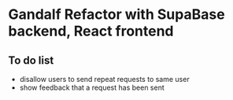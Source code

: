 # Gandalf Refactor with SupaBase backend, React frontend

## To do list
- disallow users to send repeat requests to same user
- show feedback that a request has been sent

